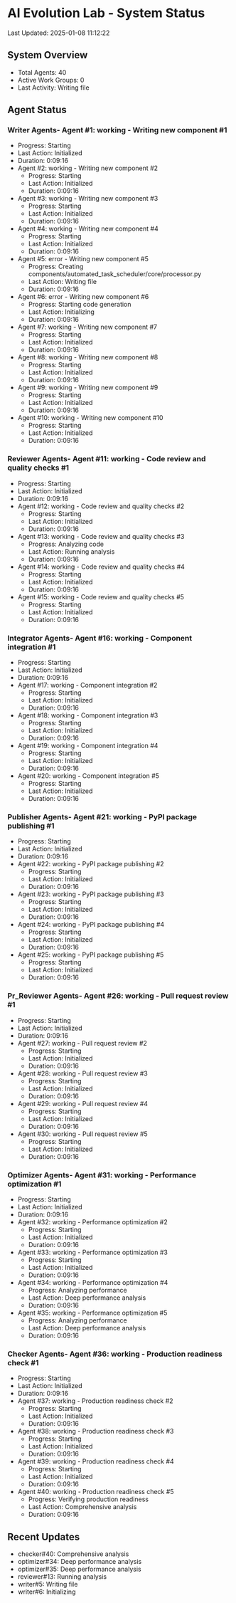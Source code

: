 # AI Evolution Lab - System Status
Last Updated: 2025-01-08 11:12:22

## System Overview
- Total Agents: 40
- Active Work Groups: 0
- Last Activity: Writing file

## Agent Status

### Writer Agents- Agent #1: working - Writing new component #1
  - Progress: Starting
  - Last Action: Initialized
  - Duration: 0:09:16
- Agent #2: working - Writing new component #2
  - Progress: Starting
  - Last Action: Initialized
  - Duration: 0:09:16
- Agent #3: working - Writing new component #3
  - Progress: Starting
  - Last Action: Initialized
  - Duration: 0:09:16
- Agent #4: working - Writing new component #4
  - Progress: Starting
  - Last Action: Initialized
  - Duration: 0:09:16
- Agent #5: error - Writing new component #5
  - Progress: Creating components/automated_task_scheduler/core/processor.py
  - Last Action: Writing file
  - Duration: 0:09:16
- Agent #6: error - Writing new component #6
  - Progress: Starting code generation
  - Last Action: Initializing
  - Duration: 0:09:16
- Agent #7: working - Writing new component #7
  - Progress: Starting
  - Last Action: Initialized
  - Duration: 0:09:16
- Agent #8: working - Writing new component #8
  - Progress: Starting
  - Last Action: Initialized
  - Duration: 0:09:16
- Agent #9: working - Writing new component #9
  - Progress: Starting
  - Last Action: Initialized
  - Duration: 0:09:16
- Agent #10: working - Writing new component #10
  - Progress: Starting
  - Last Action: Initialized
  - Duration: 0:09:16

### Reviewer Agents- Agent #11: working - Code review and quality checks #1
  - Progress: Starting
  - Last Action: Initialized
  - Duration: 0:09:16
- Agent #12: working - Code review and quality checks #2
  - Progress: Starting
  - Last Action: Initialized
  - Duration: 0:09:16
- Agent #13: working - Code review and quality checks #3
  - Progress: Analyzing code
  - Last Action: Running analysis
  - Duration: 0:09:16
- Agent #14: working - Code review and quality checks #4
  - Progress: Starting
  - Last Action: Initialized
  - Duration: 0:09:16
- Agent #15: working - Code review and quality checks #5
  - Progress: Starting
  - Last Action: Initialized
  - Duration: 0:09:16

### Integrator Agents- Agent #16: working - Component integration #1
  - Progress: Starting
  - Last Action: Initialized
  - Duration: 0:09:16
- Agent #17: working - Component integration #2
  - Progress: Starting
  - Last Action: Initialized
  - Duration: 0:09:16
- Agent #18: working - Component integration #3
  - Progress: Starting
  - Last Action: Initialized
  - Duration: 0:09:16
- Agent #19: working - Component integration #4
  - Progress: Starting
  - Last Action: Initialized
  - Duration: 0:09:16
- Agent #20: working - Component integration #5
  - Progress: Starting
  - Last Action: Initialized
  - Duration: 0:09:16

### Publisher Agents- Agent #21: working - PyPI package publishing #1
  - Progress: Starting
  - Last Action: Initialized
  - Duration: 0:09:16
- Agent #22: working - PyPI package publishing #2
  - Progress: Starting
  - Last Action: Initialized
  - Duration: 0:09:16
- Agent #23: working - PyPI package publishing #3
  - Progress: Starting
  - Last Action: Initialized
  - Duration: 0:09:16
- Agent #24: working - PyPI package publishing #4
  - Progress: Starting
  - Last Action: Initialized
  - Duration: 0:09:16
- Agent #25: working - PyPI package publishing #5
  - Progress: Starting
  - Last Action: Initialized
  - Duration: 0:09:16

### Pr_Reviewer Agents- Agent #26: working - Pull request review #1
  - Progress: Starting
  - Last Action: Initialized
  - Duration: 0:09:16
- Agent #27: working - Pull request review #2
  - Progress: Starting
  - Last Action: Initialized
  - Duration: 0:09:16
- Agent #28: working - Pull request review #3
  - Progress: Starting
  - Last Action: Initialized
  - Duration: 0:09:16
- Agent #29: working - Pull request review #4
  - Progress: Starting
  - Last Action: Initialized
  - Duration: 0:09:16
- Agent #30: working - Pull request review #5
  - Progress: Starting
  - Last Action: Initialized
  - Duration: 0:09:16

### Optimizer Agents- Agent #31: working - Performance optimization #1
  - Progress: Starting
  - Last Action: Initialized
  - Duration: 0:09:16
- Agent #32: working - Performance optimization #2
  - Progress: Starting
  - Last Action: Initialized
  - Duration: 0:09:16
- Agent #33: working - Performance optimization #3
  - Progress: Starting
  - Last Action: Initialized
  - Duration: 0:09:16
- Agent #34: working - Performance optimization #4
  - Progress: Analyzing performance
  - Last Action: Deep performance analysis
  - Duration: 0:09:16
- Agent #35: working - Performance optimization #5
  - Progress: Analyzing performance
  - Last Action: Deep performance analysis
  - Duration: 0:09:16

### Checker Agents- Agent #36: working - Production readiness check #1
  - Progress: Starting
  - Last Action: Initialized
  - Duration: 0:09:16
- Agent #37: working - Production readiness check #2
  - Progress: Starting
  - Last Action: Initialized
  - Duration: 0:09:16
- Agent #38: working - Production readiness check #3
  - Progress: Starting
  - Last Action: Initialized
  - Duration: 0:09:16
- Agent #39: working - Production readiness check #4
  - Progress: Starting
  - Last Action: Initialized
  - Duration: 0:09:16
- Agent #40: working - Production readiness check #5
  - Progress: Verifying production readiness
  - Last Action: Comprehensive analysis
  - Duration: 0:09:16


## Recent Updates
- checker#40: Comprehensive analysis
- optimizer#34: Deep performance analysis
- optimizer#35: Deep performance analysis
- reviewer#13: Running analysis
- writer#5: Writing file
- writer#6: Initializing
